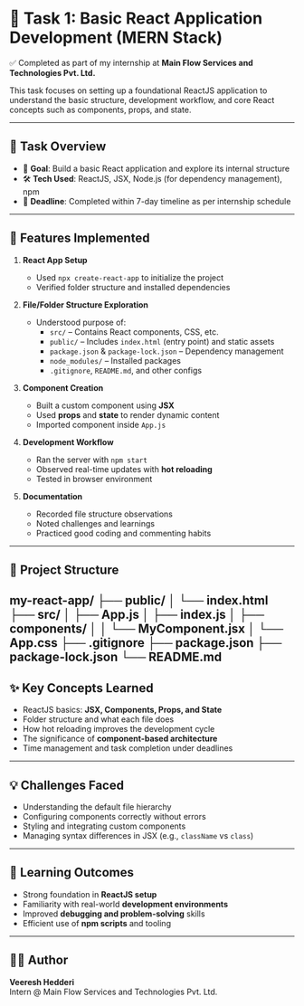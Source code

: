 # 🚀 Task 1: Basic React Application Development (MERN Stack)

✅ Completed as part of my internship at **Main Flow Services and Technologies Pvt. Ltd.**

This task focuses on setting up a foundational ReactJS application to understand the basic structure, development workflow, and core React concepts such as components, props, and state.

---

## 📌 Task Overview

- 🎯 **Goal**: Build a basic React application and explore its internal structure
- 🛠️ **Tech Used**: ReactJS, JSX, Node.js (for dependency management), npm
- 📆 **Deadline**: Completed within 7-day timeline as per internship schedule

---

## 🧰 Features Implemented

1. **React App Setup**
   - Used `npx create-react-app` to initialize the project
   - Verified folder structure and installed dependencies

2. **File/Folder Structure Exploration**
   - Understood purpose of:
     - `src/` – Contains React components, CSS, etc.
     - `public/` – Includes `index.html` (entry point) and static assets
     - `package.json` & `package-lock.json` – Dependency management
     - `node_modules/` – Installed packages
     - `.gitignore`, `README.md`, and other configs

3. **Component Creation**
   - Built a custom component using **JSX**
   - Used **props** and **state** to render dynamic content
   - Imported component inside `App.js`

4. **Development Workflow**
   - Ran the server with `npm start`
   - Observed real-time updates with **hot reloading**
   - Tested in browser environment

5. **Documentation**
   - Recorded file structure observations
   - Noted challenges and learnings
   - Practiced good coding and commenting habits

---

## 📁 Project Structure

my-react-app/
├── public/
│ └── index.html
├── src/
│ ├── App.js
│ ├── index.js
│ ├── components/
│ │ └── MyComponent.jsx
│ └── App.css
├── .gitignore
├── package.json
├── package-lock.json
└── README.md
---

## ✨ Key Concepts Learned

- ReactJS basics: **JSX, Components, Props, and State**
- Folder structure and what each file does
- How hot reloading improves the development cycle
- The significance of **component-based architecture**
- Time management and task completion under deadlines

---

## 💡 Challenges Faced

- Understanding the default file hierarchy
- Configuring components correctly without errors
- Styling and integrating custom components
- Managing syntax differences in JSX (e.g., `className` vs `class`)

---

## 🧠 Learning Outcomes

- Strong foundation in **ReactJS setup**
- Familiarity with real-world **development environments**
- Improved **debugging and problem-solving** skills
- Efficient use of **npm scripts** and tooling

---

## 👨‍💻 Author

**Veeresh Hedderi**  
Intern @ Main Flow Services and Technologies Pvt. Ltd.

